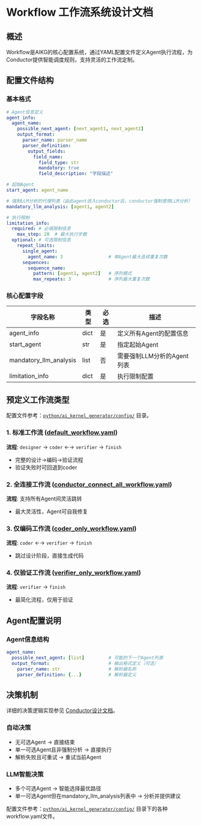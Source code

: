 # Workflow 工作流系统设计文档

## 概述
Workflow是AIKG的核心配置系统，通过YAML配置文件定义Agent执行流程，为Conductor提供智能调度规则，支持灵活的工作流定制。


## 配置文件结构

### 基本格式
```yaml
# Agent信息定义
agent_info:
  agent_name:
    possible_next_agent: [next_agent1, next_agent2]
    output_format:
      parser_name: parser_name
      parser_definition:
        output_fields:
          field_name:
            field_type: str
            mandatory: true
            field_description: "字段描述"

# 起始Agent
start_agent: agent_name

# 强制LLM分析的代理列表（由此agent进入conductor后，conductor强制使用LLM分析）
mandatory_llm_analysis: [agent1, agent2]

# 执行限制
limitation_info:
  required: # 必填限制信息
    max_step: 20  # 最大执行步数
  optional: # 可选限制信息
    repeat_limits:
      single_agent:
        agent_name: 3                 # 单Agent最大连续重复次数
      sequences:
        sequence_name:
          pattern: [agent1, agent2]   # 序列模式
          max_repeats: 3              # 序列最大重复次数
```

### 核心配置字段
| 字段名称 | 类型 | 必选 | 描述 |
|---------|------|------|------|
| agent_info | dict | 是 | 定义所有Agent的配置信息 |
| start_agent | str | 是 | 指定起始Agent |
| mandatory_llm_analysis | list | 否 | 需要强制LLM分析的Agent列表 |
| limitation_info | dict | 是 | 执行限制配置 |


## 预定义工作流类型

配置文件参考：[`python/ai_kernel_generator/config/`](../../python/ai_kernel_generator/config/) 目录。

### 1. 标准工作流 ([default_workflow.yaml](../../python/ai_kernel_generator/config/default_workflow.yaml))
**流程**: `designer` → `coder` ←→ `verifier` → `finish`
- 完整的设计→编码→验证流程
- 验证失败时可回退到coder

### 2. 全连接工作流 ([conductor_connect_all_workflow.yaml](../../python/ai_kernel_generator/config/conductor_connect_all_workflow.yaml))  
**流程**: 支持所有Agent间灵活跳转
- 最大灵活性，Agent可自我修复

### 3. 仅编码工作流 ([coder_only_workflow.yaml](../../python/ai_kernel_generator/config/coder_only_workflow.yaml))
**流程**: `coder` ←→ `verifier` → `finish`
- 跳过设计阶段，直接生成代码

### 4. 仅验证工作流 ([verifier_only_workflow.yaml](../../python/ai_kernel_generator/config/verifier_only_workflow.yaml))
**流程**: `verifier` → `finish`
- 最简化流程，仅用于验证


## Agent配置说明

### Agent信息结构
```yaml
agent_name:
  possible_next_agent: [list]         # 可能的下一个Agent列表
  output_format:                      # 输出格式定义（可选）
    parser_name: str                  # 解析器名称
    parser_definition: {...}          # 解析器定义
```

## 决策机制

详细的决策逻辑实现参见 [Conductor设计文档](./Conductor.md)。

### 自动决策
- 无可选Agent → 直接结束
- 单一可选Agent且非强制分析 → 直接执行
- 解析失败且可重试 → 重试当前Agent

### LLM智能决策
- 多个可选Agent → 智能选择最优路径
- 单一可选Agent但在mandatory_llm_analysis列表中 → 分析并提供建议

配置文件参考：[`python/ai_kernel_generator/config/`](../../python/ai_kernel_generator/config/) 目录下的各种workflow.yaml文件。
